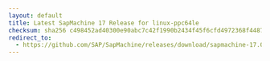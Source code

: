 ```yaml
---
layout: default
title: Latest SapMachine 17 Release for linux-ppc64le
checksum: sha256 c498452ad40300e90abc7c42f1990b2434f45f6cfd4972368f448746125871c3
redirect_to:
  - https://github.com/SAP/SapMachine/releases/download/sapmachine-17.0.7/sapmachine-jdk-17.0.7_linux-ppc64le_bin.tar.gz
---
```

